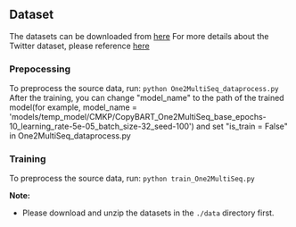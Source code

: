 ## Dataset

The datasets can be downloaded from [here](https://drive.google.com/file/d/12f2HOl6uOvsnCfiofuoB19vxWEEiGy00/view?usp=share_link)
For more details about the Twitter dataset, please reference [here](https://github.com/yuewang-cuhk/TAKG)

### Prepocessing
To preprocess the source data, run:
`python One2MultiSeq_dataprocess.py`
After the training, you can change "model_name" to the path of the trained model(for example, model_name = 'models/temp_model/CMKP/CopyBART_One2MultiSeq_base_epochs-10_learning_rate-5e-05_batch_size-32_seed-100') and set "is_train = False" in One2MultiSeq_dataprocess.py
### Training
To preprocess the source data, run:
`python train_One2MultiSeq.py`

**Note:** 

* Please download and unzip the datasets in the `./data` directory first. 
